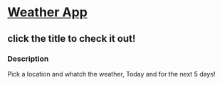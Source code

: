 # [Weather App](https://rivershertz.github.io/Nahar-Shertz-09-09-22/)
## click the title to check it out!

### Description
Pick a location and whatch the weather,
Today and for the next 5 days!